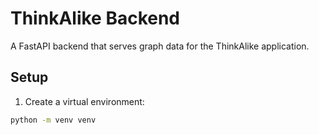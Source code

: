 # ThinkAlike Backend

A FastAPI backend that serves graph data for the ThinkAlike application.

## Setup

1. Create a virtual environment:
```bash
python -m venv venv